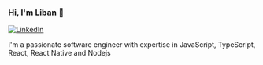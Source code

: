 ### Hi, I'm Liban 👋
[![LinkedIn](https://img.shields.io/badge/linkedin-%230077B5.svg?style=for-the-badge&logo=linkedin&logoColor=white)](https://www.linkedin.com/in/liban-mohamed-rage-722630208/)

I'm a passionate software engineer with expertise in JavaScript, TypeScript, React, React Native and Nodejs







